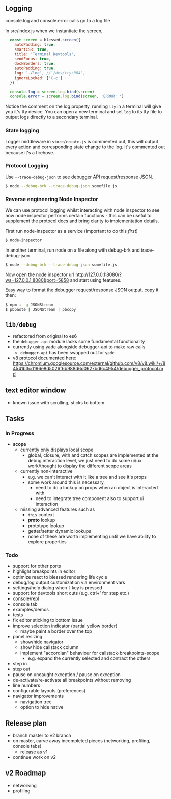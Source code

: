 ## Logging

console.log and console.error calls go to a log file

In src/index.js when we instantiate the screen, 

```js
  const screen = blessed.screen({
    autoPadding: true,
    smartCSR: true,
    title: 'Terminal Devtools',
    sendFocus: true,
    dockBorders: true,
    autoPadding: true,
    log: './log', //'/dev/ttys004',
    ignoreLocked: ['C-c']
  })

  console.log = screen.log.bind(screen)
  console.error = screen.log.bind(screen, 'ERROR: ')
```

Notice the comment on the log property, running
`tty` in a terminal will give you it's tty device. 
You can open a new terminal and set `log` to its 
tty file to output logs directly to a secondary terminal.

### State logging

Logger middleware in `store/create.js` is commented out, this
will output every action and corresponding state change to the
log. It's commented out because it's a firehose.

### Protocol Logging

Use `--trace-debug-json` to see debugger API request/response JSON.

```sh
$ node --debug-brk --trace-debug-json somefile.js
```

### Reverse engineering Node Inspector

We can use protocol logging whilst interacting with node inspector to 
see how node inspector performs certain functions - this can be useful
to supplement the protocol docs and bring clarity to implementation details. 

First run node-inspector as a service (important to do this *first*)

```sh
$ node-inspector
```

In another terminal, run node on a file along with debug-brk and trace-debug-json

```sh
$ node --debug-brk --trace-debug-json somefile.js
```

Now open the node inspector url http://127.0.0.1:8080/?ws=127.0.0.1:8080&port=5858
and start using features. 

Easy way to format the debugger request/response JSON output, copy it then:

```sh
$ npm i -g JSONStream
$ pbpaste | JSONStream | pbcopy
```

## `lib/debug`

* refactored from original to es6
* the `debugger-api` module lacks some fundamental functionality
* ~~currently using yadc alongside debugger-api to make raw calls~~
  * `debugger-api` has been swapped out for `yadc`
* v8 protocol documented here: https://chromium.googlesource.com/external/github.com/v8/v8.wiki/+/84541b3cd196e8d5026f6b988d6d0627bd6c4954/debugger_protocol.md


## text editor window

* known issue with scrolling, sticks to bottom 



## Tasks

### In Progress

* **scope**
  * currently only displays local scope
    * global, closure, with and catch scopes are implemented at the debug interaction level, we just need to do some ui/ux work/thought to display the different scope areas
  * currently non-interactive
    * e.g. we can't interact with it like a tree and see it's props
    * some work around this is necessary, 
      * need to do a lookup on props when an object is interacted with 
      * need to integrate tree component also to support ui interaction
  * missing advanced features such as
    * `this` context
    * __proto__ lookup
    * prototype lookup
    * getter/setter dynamic lookups
    * none of these are worth implementing until we have ability to explore properties

### Todo

* support for other ports
* highlight breakpoints in editor
* optimize react to blessed rendering life cycle
* debug/log output customization via environment vars
* settings/help dialog when `?` key is pressed 
* support for devtools short cuts (e.g. ctrl+' for step etc.)
* console/repl
* console tab
* examples/demos
* tests
* fix editor sticking to bottom issue
* improve selection indicator (partial yellow border)
  * maybe paint a border over the top
* panel resizing
  * show/hide navigator
  * show hide callstack column
  * implement "accordian" behaviour for callstack-breakpoints-scope
    * e.g. expand the currently selected and contract the others
* step in
* step out
* pause on uncaught exception / pause on exception
* de-activate/re-activate all breakpoints without removing
* line numbers
* configurable layouts (preferences)
* navigator improvements
  * navigation tree
  * option to hide native
  

## Release plan

* branch master to v2 branch
* on master, carve away incompleted pieces (networking, profiling, console tabs)
  * release as v1
* continue work on v2


## v2 Roadmap

* networking
* profiling

